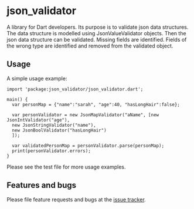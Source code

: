 # json_validator

A library for Dart developers. Its purpose is to validate json data structures. The data structure is modelled using JsonValueValidator objects. Then the json data structure can be validated. Missing fields are identified. Fields of the wrong type are identified and removed from the validated object.

## Usage

A simple usage example:

    import 'package:json_validator/json_validator.dart';

    main() {
      var personMap = {"name":"sarah", "age":40, "hasLongHair":false};
    
      var personValidator = new JsonMapValidator("aName", [new JsonIntValidator("age"),
      new JsonStringValidator("name"),
      new JsonBoolValidator("hasLongHair")
      ]);
    
      var validatedPersonMap = personValidator.parse(personMap);
      print(personValidator.errors);      
    }
    
Please see the test file for more usage examples.

## Features and bugs

Please file feature requests and bugs at the [issue tracker][tracker].

[tracker]: https://github.com/ehrt74/dartlang-json-validator/issues
